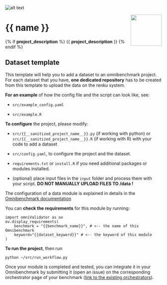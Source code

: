 ![alt text](https://github.com/omnibenchmark/contributed-project-templates/blob/main/img/omnibenchmark.png?raw=true)

<img align="right" width="100" height="100" src="https://github.com/omnibenchmark/contributed-project-templates/blob/main/img/dataset.png?raw=true">


# {{ name }}

{% if __project_description__ %} {{ __project_description__ }} {% endif %}

## Dataset template

This template will help you to add a dataset to an omnibenchmark project. For each dataset that you have, **one dedicated repository** has to be created from this template to upload the data on the renku system. 

**For an example** of how the config file and the script can look like, see: 

- `src/example_config.yaml` 

- `src/example.R` 

**To configure** the project, please modify: 

- `src/{{__sanitized_project_name__}}.py` (if working with python) or 
`src/{{__sanitized_project_name__}}.R` (if working with R) with your code to add a dataset

- `src/config.yaml`, to configure the project and the dataset.

- `requirements.txt` or `install.R` if you need additional packages or modules installed. 

- (optional) place input files in the `input` folder and process them with your script. **DO NOT MANUALLY UPLOAD FILES TO /data !**

The configuration of a data module is explained in details in the [Omnibenchmark documentation](https://omnibenchmark.readthedocs.io/en/latest/start/modules/01_data_module.html)

You can **check the requirements** for this module by running: 

```
import omniValidator as ov
ov.display_requirements(
    benchmark = "{{benchmark_name}}", # <-- the name of this Omnibenchmark
    keyword="{{dataset_keyword}}" # <-- the keyword of this module
)
```

**To run the project**, then run

`python ~/src/run_workflow.py`

Once your module is completed and tested, you can integrate it in your Omnibenchmark by submitting it (open an issue) on the corresponding orchestrator page of your benchmark ([link to the existing orchestrators](https://omnibenchmark.github.io/documentation/01_getting_started/01_module_contr/setup_module/04_submit/)). 